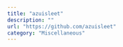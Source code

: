 ```yaml
---
title: "azuisleet"
description: ""
url: "https://github.com/azuisleet"
category: "Miscellaneous"
---
```

